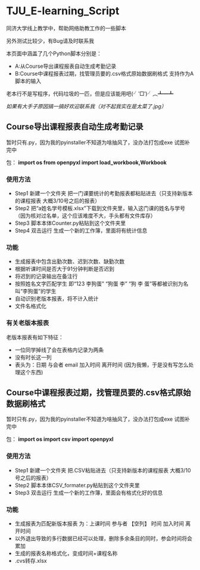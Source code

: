 # TJU_E-learning_Script
同济大学线上教学中，帮助网络助教工作的一些脚本

另外测试比较少，有Bug请及时联系我

本页面中涵盖了几个Python脚本分别是：
- A:从Course导出课程报表自动生成考勤记录
- B:Course中课程报表过期，找管理员要的.csv格式原始数据刷格式 支持作为A脚本的输入


老本行不是写程序，代码垃圾的一匹，但是应该能用吧(╯‵□′)╯︵┻━┻

*如果有大手子原因搞一搞好欢迎联系我（对不起我实在是太菜了.jpg）*

## Course导出课程报表自动生成考勤记录

暂时只有.py，因为我的pyinstaller不知道为啥抽风了，没办法打包成exe
试图补完中

包：
**import  os 
from openpyxl import load_workbook,Workbook**


### 使用方法
- Step1 新建一个文件夹 把一门课要统计的考勤报表都粘贴进去（只支持新版本的课程报表 大概3/10号之后的报表）
- Step2 把“a姓名学号模板.xlsx”下载到文件夹里，输入这门课的姓名与学号（因为核对过名单，这个应该难度不大，手头都有文件库存）
- Step3 脚本本体Counter.py粘贴到这个文件夹里
- Step4 双击运行 生成一个新的工作簿，里面将有统计信息

### 功能
- 生成报表中包含出勤次数、迟到次数、缺勤次数
- 根据听课时间是否大于91分钟判断是否迟到
- 将迟到的记录输出在备注行
- 按照姓名文字匹配学生 即“123 李狗蛋” “狗蛋 李” “狗 李 蛋”等都被识别为名叫“李狗蛋”的学生
- 自动识别老版本报表，将不计入统计
- 文件名格式化

### 有关老版本报表
老版本报表有如下特征：
- 一位同学掉线了会在表格内记录为两条
- 没有时长这一列
- 表头为：日期	与会者	email	加入时间	离开时间
(因为我懒，于是没有写怎么处理这个东西)

## Course中课程报表过期，找管理员要的.csv格式原始数据刷格式

暂时只有.py，因为我的pyinstaller不知道为啥抽风了，没办法打包成exe
试图补完中

包：
**import  os
import csv
import openpyxl**

### 使用方法
- Step1 新建一个文件夹 把.CSV粘贴进去（只支持新版本的课程报表 大概3/10号之后的报表）
- Step2 脚本本体CSV_formater.py粘贴到这个文件夹里
- Step3 双击运行 生成一个新的工作簿，里面会有格式化好的信息

### 功能
- 生成报表为匹配新版本报表 为：上课时间	参与者 【空列】 时间	加入时间	离开时间
- 以外退出导致的多行数据已经可以处理，删除多余条目的同时，参会时间将会累加
- 生成的报表名称格式化，变成时间+课程名称
- .cvs转存.xlsx
